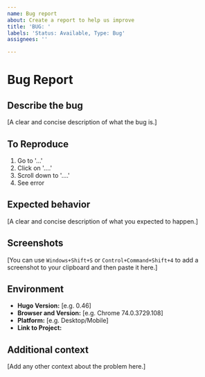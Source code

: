 ```yaml
---
name: Bug report
about: Create a report to help us improve
title: 'BUG: '
labels: 'Status: Available, Type: Bug'
assignees: ''

---
```


# Bug Report

## Describe the bug

[A clear and concise description of what the bug is.]

## To Reproduce

1. Go to '...'
2. Click on '....'
3. Scroll down to '....'
4. See error

## Expected behavior

[A clear and concise description of what you expected to happen.]

## Screenshots

[You can use `Windows+Shift+S` or `Control+Command+Shift+4` to add a screenshot to your clipboard and then paste it here.]

## Environment

 - **Hugo Version:** [e.g. 0.46]
 - **Browser and Version:** [e.g. Chrome 74.0.3729.108]
 - **Platform:** [e.g. Desktop/Mobile]
 - **Link to Project:**

## Additional context

[Add any other context about the problem here.]
